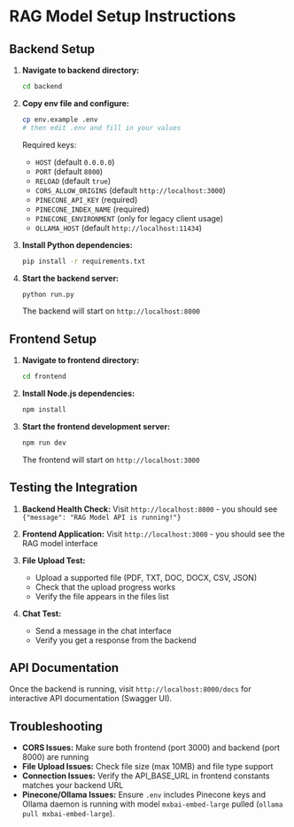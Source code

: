 # RAG Model Setup Instructions

## Backend Setup

1. **Navigate to backend directory:**
   ```bash
   cd backend
   ```

2. **Copy env file and configure:**
   ```bash
   cp env.example .env
   # then edit .env and fill in your values
   ```

   Required keys:
   - `HOST` (default `0.0.0.0`)
   - `PORT` (default `8000`)
   - `RELOAD` (default `true`)
   - `CORS_ALLOW_ORIGINS` (default `http://localhost:3000`)
   - `PINECONE_API_KEY` (required)
   - `PINECONE_INDEX_NAME` (required)
   - `PINECONE_ENVIRONMENT` (only for legacy client usage)
   - `OLLAMA_HOST` (default `http://localhost:11434`)

3. **Install Python dependencies:**
   ```bash
   pip install -r requirements.txt
   ```

4. **Start the backend server:**
   ```bash
   python run.py
   ```
   
   The backend will start on `http://localhost:8000`

## Frontend Setup

1. **Navigate to frontend directory:**
   ```bash
   cd frontend
   ```

2. **Install Node.js dependencies:**
   ```bash
   npm install
   ```

3. **Start the frontend development server:**
   ```bash
   npm run dev
   ```
   
   The frontend will start on `http://localhost:3000`

## Testing the Integration

1. **Backend Health Check:**
   Visit `http://localhost:8000` - you should see `{"message": "RAG Model API is running!"}`

2. **Frontend Application:**
   Visit `http://localhost:3000` - you should see the RAG model interface

3. **File Upload Test:**
   - Upload a supported file (PDF, TXT, DOC, DOCX, CSV, JSON)
   - Check that the upload progress works
   - Verify the file appears in the files list

4. **Chat Test:**
   - Send a message in the chat interface
   - Verify you get a response from the backend

## API Documentation

Once the backend is running, visit `http://localhost:8000/docs` for interactive API documentation (Swagger UI).

## Troubleshooting

- **CORS Issues:** Make sure both frontend (port 3000) and backend (port 8000) are running
- **File Upload Issues:** Check file size (max 10MB) and file type support
- **Connection Issues:** Verify the API_BASE_URL in frontend constants matches your backend URL
 - **Pinecone/Ollama Issues:** Ensure `.env` includes Pinecone keys and Ollama daemon is running with model `mxbai-embed-large` pulled (`ollama pull mxbai-embed-large`).


